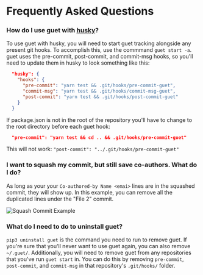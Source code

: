 # Frequently Asked Questions

### How do I use guet with [husky](https://github.com/typicode/husky)?

To use guet with husky, you will need to start guet tracking alongside any present git hooks. To accomplish this, use the commmand `guet start -a`. guet uses the pre-commit, post-commit, and commit-msg hooks, so you'll need to update them in husky to look something like this:
```json
  "husky": {
    "hooks": {
      "pre-commit": "yarn test && .git/hooks/pre-commit-guet",
      "commit-msg": "yarn test && .git/hooks/commit-msg-guet",
      "post-commit": "yarn test && .git/hooks/post-commit-guet"
    }
  }
```

If package.json is not in the root of the repository you'll have to change to the root directory before each guet hook:
```json
  "pre-commit": "yarn test && cd .. && .git/hooks/pre-commit-guet"
```
This will not work: `"post-commit": "../.git/hooks/pre-commit-guet"`

### I want to squash my commit, but still save co-authors. What do I do?

As long as your your `Co-authored-by Name <emai>` lines are in the squashed commit, they will show up. In this example, you can remove all the duplicated lines under the "File 2" commit.

![Squash Commit Example](./images/squashed_commit_example.png)

### What do I need to do to uninstall guet?

`pip3 uninstall guet` is the command you need to run to remove guet. If you're sure that you'll never want to use guet again, you can also remove `~/.guet/`. Additionally, you will need to remove guet from any repositories that you've run `guet start` in. You can do this by removing `pre-commit`, `post-commit`, and `commit-msg` in that repository's `.git/hooks/` folder.
